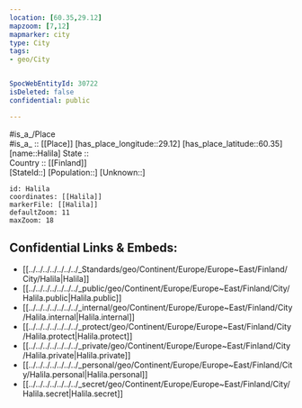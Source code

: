 ```yaml
---
location: [60.35,29.12] 
mapzoom: [7,12] 
mapmarker: city 
type: City
tags:
- geo/City


SpocWebEntityId: 30722
isDeleted: false
confidential: public

---
```

#is_a_/Place  
#is_a_ :: [[Place]] 
[has_place_longitude::29.12] 
[has_place_latitude::60.35] 
[name::Halila] 
State ::  
Country :: [[Finland]]  
[StateId::] 
[Population::] 
[Unknown::] 


```leaflet
id: Halila
coordinates: [[Halila]] 
markerFile: [[Halila]] 
defaultZoom: 11 
maxZoom: 18
```


## Confidential Links & Embeds: 
- [[../../../../../../../_Standards/geo/Continent/Europe/Europe~East/Finland/City/Halila|Halila]] 
- [[../../../../../../../_public/geo/Continent/Europe/Europe~East/Finland/City/Halila.public|Halila.public]] 
- [[../../../../../../../_internal/geo/Continent/Europe/Europe~East/Finland/City/Halila.internal|Halila.internal]] 
- [[../../../../../../../_protect/geo/Continent/Europe/Europe~East/Finland/City/Halila.protect|Halila.protect]] 
- [[../../../../../../../_private/geo/Continent/Europe/Europe~East/Finland/City/Halila.private|Halila.private]] 
- [[../../../../../../../_personal/geo/Continent/Europe/Europe~East/Finland/City/Halila.personal|Halila.personal]] 
- [[../../../../../../../_secret/geo/Continent/Europe/Europe~East/Finland/City/Halila.secret|Halila.secret]] 
